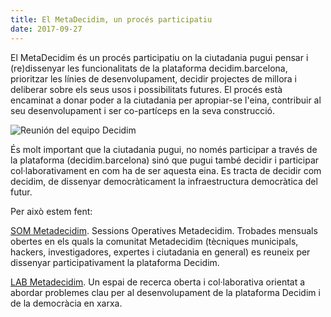 ```yaml
---
title: El MetaDecidim, un procés participatiu
date: 2017-09-27
---
```


El MetaDecidim és un procés participatiu on la ciutadania pugui pensar i (re)dissenyar les funcionalitats de la plataforma decidim.barcelona, prioritzar les línies de desenvolupament, decidir projectes de millora i deliberar sobre els seus usos i possibilitats futures. El procés està encaminat a donar poder a la ciutadania per apropiar-se l'eina, contribuir al seu desenvolupament i ser co-partíceps en la seva construcció.

![Reunión del equipo Decidim](/blog/images/community-picture.jpg)

És molt important que la ciutadania pugui, no només participar a través de la plataforma (decidim.barcelona) sinó que pugui també decidir i participar col·laborativament en com ha de ser aquesta eina. Es tracta de decidir com decidim, de dissenyar democràticament la infraestructura democràtica del futur.

Per això estem fent:

[SOM Metadecidim](https://meta.decidim.barcelona/). Sessions Operatives Metadecidim. Trobades mensuals obertes en els quals la comunitat Metadecidim (tècniques municipals, hackers, investigadores, expertes i ciutadania en general) es reuneix per dissenyar participativament la plataforma Decidim.

[LAB Metadecidim](https://meta.decidim.barcelona/processes/31). Un espai de recerca oberta i col·laborativa orientat a abordar problemes clau per al desenvolupament de la plataforma Decidim i de la democràcia en xarxa.
